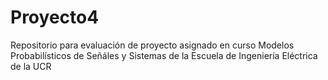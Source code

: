 # Proyecto4
Repositorio para evaluación de proyecto asignado en curso Modelos Probabilísticos de Señáles y Sistemas de la Escuela de Ingeniería Eléctrica de la UCR
